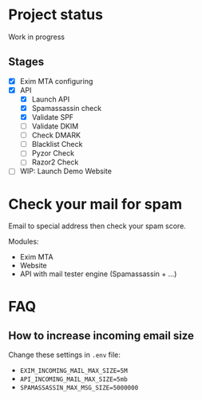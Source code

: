 # Project status

Work in progress

## Stages

* [x] Exim MTA configuring
* [x] API
  * [x] Launch API
  * [x] Spamassassin check
  * [x] Validate SPF
  * [ ] Validate DKIM
  * [ ] Check DMARK
  * [ ] Blacklist Check
  * [ ] Pyzor Check
  * [ ] Razor2 Check
* [ ] WIP: Launch Demo Website

# Check your mail for spam

Email to special address then check your spam score.

Modules:

* Exim MTA
* Website
* API with mail tester engine (Spamassassin + ...)

# FAQ

## How to increase incoming email size

Change these settings in `.env` file:

* `EXIM_INCOMING_MAIL_MAX_SIZE=5M`
* `API_INCOMING_MAIL_MAX_SIZE=5mb`
* `SPAMASSASSIN_MAX_MSG_SIZE=5000000`
